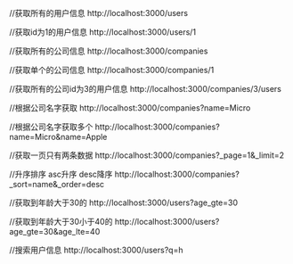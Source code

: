 //获取所有的用户信息
http://localhost:3000/users

//获取id为1的用户信息
http://localhost:3000/users/1

//获取所有的公司信息
http://localhost:3000/companies

//获取单个的公司信息
http://localhost:3000/companies/1

//获取所有的公司id为3的用户信息
http://localhost:3000/companies/3/users

//根据公司名字获取
http://localhost:3000/companies?name=Micro

//根据公司名字获取多个
http://localhost:3000/companies?name=Micro&name=Apple

//获取一页只有两条数据
http://localhost:3000/companies?_page=1&_limit=2

//升序排序 asc升序 desc降序
http://localhost:3000/companies?_sort=name&_order=desc

//获取到年龄大于30的
http://localhost:3000/users?age_gte=30

//获取到年龄大于30小于40的
http://localhost:3000/users?age_gte=30&age_lte=40

//搜索用户信息
http://localhost:3000/users?q=h
